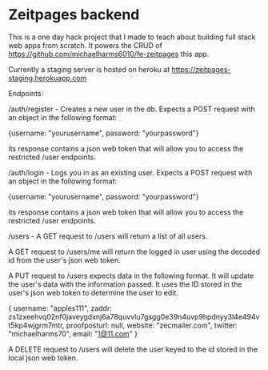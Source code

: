 # Zeitpages backend

This is a one day hack project that I made to teach about building full stack web apps from scratch. It powers the CRUD of https://github.com/michaelharms6010/fe-zeitpages this app. 

Currently a staging server is hosted on heroku at https://zeitpages-staging.herokuapp.com

Endpoints:

/auth/register - Creates a new user in the db. Expects a POST request with an object in the following format:

{username: "yourusername", password: "yourpassword"}

its response contains a json web token that will allow you to access the restricted /user endpoints.

/auth/login - Logs you in as an existing user. Expects a POST request with an object in the following format:

{username: "yourusername", password: "yourpassword"}

its response contains a json web token that will allow you to access the restricted /user endpoints.


/users - A GET request to /users will return a list of all users.

A GET request to /users/me will return the logged in user using the decoded id from the user's json web token.

A PUT request to /users expects data in the following format. It will update the user's data with the information passed. It uses the ID stored in the user's json web token to determine the user to edit.

{
    username: "apples111",
    zaddr: zs1zxeehvq02nf0javeygdxnj6a78quvvlu7gsgg0e39n4uvp9hpdnyy3l4e494vt5kp4wjgrm7mtr,
    proofposturl: null,
    website: "zecmailer.com",
    twitter: "michaelharms70",
    email: "1@11.com"
}

A DELETE request to /users will delete the user keyed to the id stored in the local json web token.